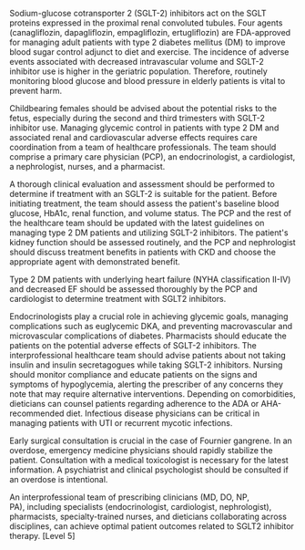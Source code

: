 Sodium-glucose cotransporter 2 (SGLT-2) inhibitors act on the SGLT proteins expressed in the proximal renal convoluted tubules. Four agents (canagliflozin, dapagliflozin, empagliflozin, ertugliflozin) are FDA-approved for managing adult patients with type 2 diabetes mellitus (DM) to improve blood sugar control adjunct to diet and exercise. The incidence of adverse events associated with decreased intravascular volume and SGLT-2 inhibitor use is higher in the geriatric population. Therefore, routinely monitoring blood glucose and blood pressure in elderly patients is vital to prevent harm.

Childbearing females should be advised about the potential risks to the fetus, especially during the second and third trimesters with SGLT-2 inhibitor use. Managing glycemic control in patients with type 2 DM and associated renal and cardiovascular adverse effects requires care coordination from a team of healthcare professionals. The team should comprise a primary care physician (PCP), an endocrinologist, a cardiologist, a nephrologist, nurses, and a pharmacist.

A thorough clinical evaluation and assessment should be performed to determine if treatment with an SGLT-2 is suitable for the patient. Before initiating treatment, the team should assess the patient's baseline blood glucose, HbA1c, renal function, and volume status. The PCP and the rest of the healthcare team should be updated with the latest guidelines on managing type 2 DM patients and utilizing SGLT-2 inhibitors. The patient's kidney function should be assessed routinely, and the PCP and nephrologist should discuss treatment benefits in patients with CKD and choose the appropriate agent with demonstrated benefit.

Type 2 DM patients with underlying heart failure (NYHA classification II-IV) and decreased EF should be assessed thoroughly by the PCP and cardiologist to determine treatment with SGLT2 inhibitors.

Endocrinologists play a crucial role in achieving glycemic goals, managing complications such as euglycemic DKA, and preventing macrovascular and microvascular complications of diabetes. Pharmacists should educate the patients on the potential adverse effects of SGLT-2 inhibitors. The interprofessional healthcare team should advise patients about not taking insulin and insulin secretagogues while taking SGLT-2 inhibitors. Nursing should monitor compliance and educate patients on the signs and symptoms of hypoglycemia, alerting the prescriber of any concerns they note that may require alternative interventions. Depending on comorbidities, dieticians can counsel patients regarding adherence to the ADA or AHA-recommended diet. Infectious disease physicians can be critical in managing patients with UTI or recurrent mycotic infections.

Early surgical consultation is crucial in the case of Fournier gangrene. In an overdose, emergency medicine physicians should rapidly stabilize the patient. Consultation with a medical toxicologist is necessary for the latest information. A psychiatrist and clinical psychologist should be consulted if an overdose is intentional.

An interprofessional team of prescribing clinicians (MD, DO, NP, PA), including specialists (endocrinologist, cardiologist, nephrologist), pharmacists, specialty-trained nurses, and dieticians collaborating across disciplines, can achieve optimal patient outcomes related to SGLT2 inhibitor therapy. [Level 5]